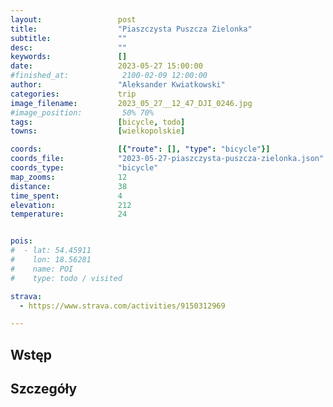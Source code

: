 ```yaml
---
layout:                 post
title:                  "Piaszczysta Puszcza Zielonka"
subtitle:               ""
desc:                   ""
keywords:               []
date:                   2023-05-27 15:00:00
#finished_at:            2100-02-09 12:00:00
author:                 "Aleksander Kwiatkowski"
categories:             trip
image_filename:         2023_05_27__12_47_DJI_0246.jpg
#image_position:         50% 70%
tags:                   [bicycle, todo]
towns:                  [wielkopolskie]

coords:                 [{"route": [], "type": "bicycle"}]
coords_file:            "2023-05-27-piaszczysta-puszcza-zielonka.json"
coords_type:            "bicycle"
map_zooms:              12
distance:               38
time_spent:             4
elevation:              212
temperature:            24


pois:
#  - lat: 54.45911
#    lon: 18.56281
#    name: POI
#    type: todo / visited

strava:
  - https://www.strava.com/activities/9150312969

---
```



## Wstęp

## Szczegóły
